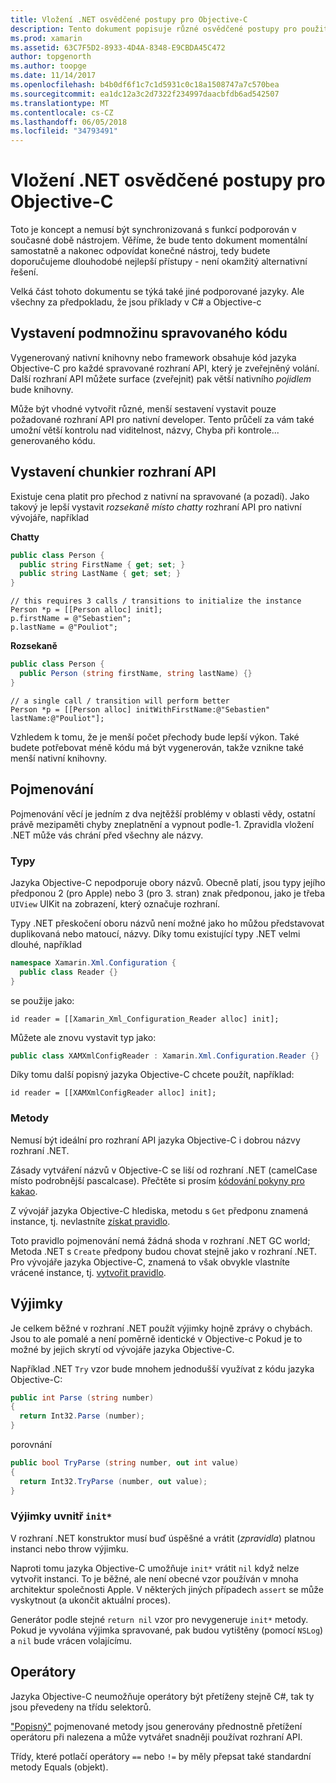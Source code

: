 ```yaml
---
title: Vložení .NET osvědčené postupy pro Objective-C
description: Tento dokument popisuje různé osvědčené postupy pro použití vložení .NET s Objective-c Popisuje vystavení podmnožinu spravovaného kódu, vystavení chunkier rozhraní API, názvy a další.
ms.prod: xamarin
ms.assetid: 63C7F5D2-8933-4D4A-8348-E9CBDA45C472
author: topgenorth
ms.author: toopge
ms.date: 11/14/2017
ms.openlocfilehash: b4b0df6f1c7c1d5931c0c18a1508747a7c570bea
ms.sourcegitcommit: ea1dc12a3c2d7322f234997daacbfdb6ad542507
ms.translationtype: MT
ms.contentlocale: cs-CZ
ms.lasthandoff: 06/05/2018
ms.locfileid: "34793491"
---
```

# <a name="net-embedding-best-practices-for-objective-c"></a>Vložení .NET osvědčené postupy pro Objective-C

Toto je koncept a nemusí být synchronizovaná s funkcí podporován v současné době nástrojem. Věříme, že bude tento dokument momentální samostatně a nakonec odpovídat konečné nástroj, tedy budete doporučujeme dlouhodobé nejlepší přístupy - není okamžitý alternativní řešení.

Velká část tohoto dokumentu se týká také jiné podporované jazyky. Ale všechny za předpokladu, že jsou příklady v C# a Objective-c

## <a name="exposing-a-subset-of-the-managed-code"></a>Vystavení podmnožinu spravovaného kódu

Vygenerovaný nativní knihovny nebo framework obsahuje kód jazyka Objective-C pro každé spravované rozhraní API, který je zveřejněný volání. Další rozhraní API můžete surface (zveřejnit) pak větší nativního _pojidlem_ bude knihovny.

Může být vhodné vytvořit různé, menší sestavení vystavit pouze požadované rozhraní API pro nativní developer. Tento průčelí za vám také umožní větší kontrolu nad viditelnost, názvy, Chyba při kontrole... generovaného kódu.

## <a name="exposing-a-chunkier-api"></a>Vystavení chunkier rozhraní API

Existuje cena platit pro přechod z nativní na spravované (a pozadí). Jako takový je lepší vystavit _rozsekaně místo chatty_ rozhraní API pro nativní vývojáře, například

**Chatty**

```csharp
public class Person {
  public string FirstName { get; set; }
  public string LastName { get; set; }
}
```

```objc
// this requires 3 calls / transitions to initialize the instance
Person *p = [[Person alloc] init];
p.firstName = @"Sebastien";
p.lastName = @"Pouliot";
```

**Rozsekaně**

```csharp
public class Person {
  public Person (string firstName, string lastName) {}
}
```

```objc
// a single call / transition will perform better
Person *p = [[Person alloc] initWithFirstName:@"Sebastien" lastName:@"Pouliot"];
```

Vzhledem k tomu, že je menší počet přechody bude lepší výkon. Také budete potřebovat méně kódu má být vygenerován, takže vznikne také menší nativní knihovny.

## <a name="naming"></a>Pojmenování

Pojmenování věcí je jedním z dva nejtěžší problémy v oblasti vědy, ostatní právě mezipaměti chyby zneplatnění a vypnout podle-1. Zpravidla vložení .NET může vás chrání před všechny ale názvy.

### <a name="types"></a>Typy

Jazyka Objective-C nepodporuje obory názvů. Obecně platí, jsou typy jejího předponou 2 (pro Apple) nebo 3 (pro 3. stran) znak předponou, jako je třeba `UIView` UIKit na zobrazení, který označuje rozhraní.

Typy .NET přeskočení oboru názvů není možné jako ho můžou představovat duplikovaná nebo matoucí, názvy. Díky tomu existující typy .NET velmi dlouhé, například

```csharp
namespace Xamarin.Xml.Configuration {
  public class Reader {}
}
```

se použije jako:

```objc
id reader = [[Xamarin_Xml_Configuration_Reader alloc] init];
```

Můžete ale znovu vystavit typ jako:

```csharp
public class XAMXmlConfigReader : Xamarin.Xml.Configuration.Reader {}
```

Díky tomu další popisný jazyka Objective-C chcete použít, například:

```objc
id reader = [[XAMXmlConfigReader alloc] init];
```

### <a name="methods"></a>Metody

Nemusí být ideální pro rozhraní API jazyka Objective-C i dobrou názvy rozhraní .NET.

Zásady vytváření názvů v Objective-C se liší od rozhraní .NET (camelCase místo podrobnější pascalcase).
Přečtěte si prosím [kódování pokyny pro kakao](https://developer.apple.com/library/content/documentation/Cocoa/Conceptual/CodingGuidelines/Articles/NamingMethods.html#//apple_ref/doc/uid/20001282-BCIGIJJF).

Z vývojář jazyka Objective-C hlediska, metodu s `Get` předponu znamená instance, tj. nevlastníte [získat pravidlo](https://developer.apple.com/library/content/documentation/CoreFoundation/Conceptual/CFMemoryMgmt/Concepts/Ownership.html#//apple_ref/doc/uid/20001148-SW1).

Toto pravidlo pojmenování nemá žádná shoda v rozhraní .NET GC world; Metoda .NET s `Create` předpony budou chovat stejně jako v rozhraní .NET. Pro vývojáře jazyka Objective-C, znamená to však obvykle vlastníte vrácené instance, tj. [vytvořit pravidlo](https://developer.apple.com/library/content/documentation/CoreFoundation/Conceptual/CFMemoryMgmt/Concepts/Ownership.html#//apple_ref/doc/uid/20001148-103029).

## <a name="exceptions"></a>Výjimky

Je celkem běžné v rozhraní .NET použít výjimky hojně zprávy o chybách. Jsou to ale pomalé a není poměrně identické v Objective-c Pokud je to možné by jejich skrytí od vývojáře jazyka Objective-C.

Například .NET `Try` vzor bude mnohem jednodušší využívat z kódu jazyka Objective-C:

```csharp
public int Parse (string number)
{
  return Int32.Parse (number);
}
```

porovnání

```csharp
public bool TryParse (string number, out int value)
{
  return Int32.TryParse (number, out value);
}
```

### <a name="exceptions-inside-init"></a>Výjimky uvnitř `init*`

V rozhraní .NET konstruktor musí buď úspěšné a vrátit (_zpravidla_) platnou instanci nebo throw výjimku.

Naproti tomu jazyka Objective-C umožňuje `init*` vrátit `nil` když nelze vytvořit instanci. To je běžné, ale není obecné vzor používán v mnoha architektur společnosti Apple. V některých jiných případech `assert` se může vyskytnout (a ukončit aktuální proces).

Generátor podle stejné `return nil` vzor pro nevygeneruje `init*` metody. Pokud je vyvolána výjimka spravované, pak budou vytištěny (pomocí `NSLog`) a `nil` bude vrácen volajícímu.

## <a name="operators"></a>Operátory

Jazyka Objective-C neumožňuje operátory být přetíženy stejně C#, tak ty jsou převedeny na třídu selektorů.

["Popisný"](https://docs.microsoft.com/dotnet/standard/design-guidelines/operator-overloads) pojmenované metody jsou generovány přednostně přetížení operátoru při nalezena a může vytvářet snadněji používat rozhraní API.

Třídy, které potlačí operátory `==` nebo `!=` by měly přepsat také standardní metody Equals (objekt).
